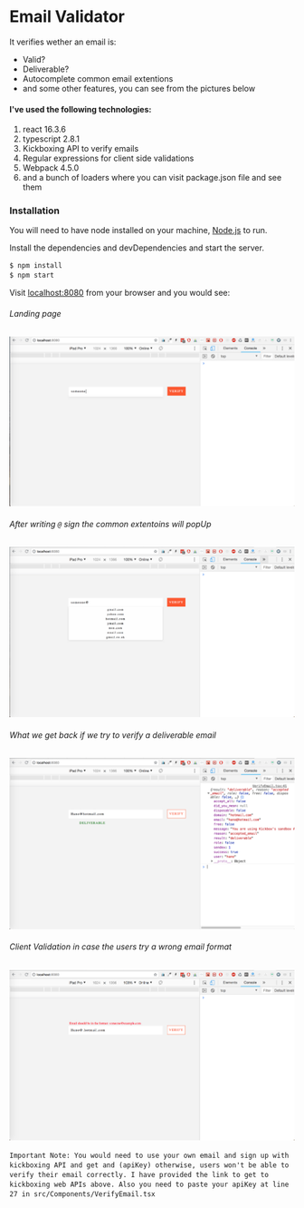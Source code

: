 # Email Validator

It verifies wether an email is:
  - Valid?
  - Deliverable?
  - Autocomplete common email extentions
  - and some other features, you can see from the pictures below

#### I've used the following technologies:
  1. react 16.3.6
  2. typescript 2.8.1
  3. Kickboxing API to verify emails
  4. Regular expressions for client side validations
  5. Webpack 4.5.0
  6. and a bunch of loaders where you can visit package.json file and see them
### Installation

You will need to have node installed on your machine, [Node.js](https://nodejs.org/) to run.

Install the dependencies and devDependencies and start the server.

```sh
$ npm install
$ npm start
```

Visit [localhost:8080](http://localhost:8080) from your browser and you would see:

###### Landing page
![](src/images/1.png)

###### After writing ``@`` sign the common extentoins will popUp
![](src/images/2.png)

###### What we get back if we try to verify a deliverable email
![](src/images/3.png)

###### Client Validation in case the users try a wrong email format
![](src/images/4.png)


`Important Note: You would need to use your own email and sign up with kickboxing API and get and (apiKey) otherwise, users won't be able to verify their email correctly. I have provided the link to get to kickboxing web APIs above. Also you need to paste your apiKey at line 27 in src/Components/VerifyEmail.tsx `
